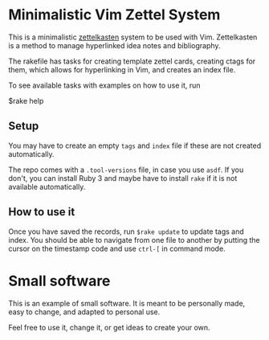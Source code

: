 # Minimalistic Vim Zettel System

This is a minimalistic [zettelkasten](https://zettelkasten.de/posts/overview/) system to be used with Vim. Zettelkasten is a method to manage hyperlinked idea notes and bibliography.

The rakefile has tasks for creating template zettel cards, creating ctags for them, which allows for hyperlinking in Vim, and creates an index file.

To see available tasks with examples on how to use it, run 

   $rake help

## Setup

You may have to create an empty `tags` and `index` file if these are not created automatically.

The repo comes with a `.tool-versions` file, in case you use `asdf`. If you don't, you can install Ruby 3 and maybe have to install `rake` if it is not available automatically.

## How to use it
Once you have saved the records, run `$rake update` to update tags and index. You should be able to navigate from one file to another by putting the cursor on the timestamp code and use `ctrl-[` in command mode.

# Small software

This is an example of small software. It is meant to be personally made, easy to change, and adapted to personal use.

Feel free to use it, change it, or get ideas to create your own.
